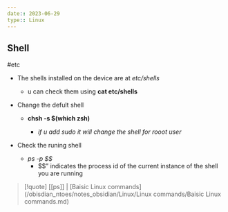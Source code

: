 ```yaml
---
date:: 2023-06-29
type:: Linux
---
```

## Shell 
#etc 
- The shells installed on the device are at *etc/shells*
	- u can check them using **cat etc/shells**

- Change the defult shell 
	- **chsh -s $(which zsh)**

	  - *if u add sudo it will change the shell for rooot user*

- Check the runing shell
	- *ps -p $$*
		- $$” indicates the process id of the current instance of the shell you are running


>[!quote]  [[ps]] | [Baisic Linux commands](/obisdian_ntoes/notes_obsidian/Linux/Linux commands/Baisic Linux commands.md)